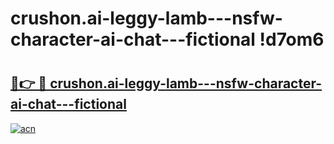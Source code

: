 # crushon.ai-leggy-lamb---nsfw-character-ai-chat---fictional !d7om6

# <h2><a href="https://ywfbzs.esa.edu.pl?title=crushon.ai-leggy-lamb---nsfw-character-ai-chat---fictional&ref=d7om6">🔗👉 🔴 crushon.ai-leggy-lamb---nsfw-character-ai-chat---fictional</a></h2>

[![acn](https://github.com/user-attachments/assets/0f9c940e-d8b0-45ae-aac7-cd30a18b3e1c)](https://ywfbzs.esa.edu.pl?title=crushon.ai-leggy-lamb---nsfw-character-ai-chat---fictional&ref=d7om6)

